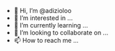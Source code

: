 - 👋 Hi, I’m @adizioloo
- 👀 I’m interested in ...
- 🌱 I’m currently learning ...
- 💞️ I’m looking to collaborate on ...
- 📫 How to reach me ...

<!---
adizioloo/adizioloo is a ✨ special ✨ repository because its `README.md` (this file) appears on your GitHub profile.
You can click the Preview link to take a look at your changes.
--->
